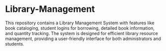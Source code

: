# Library-Management
This repository contains a Library Management System with features like book cataloging, student logins for borrowing, detailed book information, and quantity tracking. The system is designed for efficient library resource management, providing a user-friendly interface for both administrators and students.
